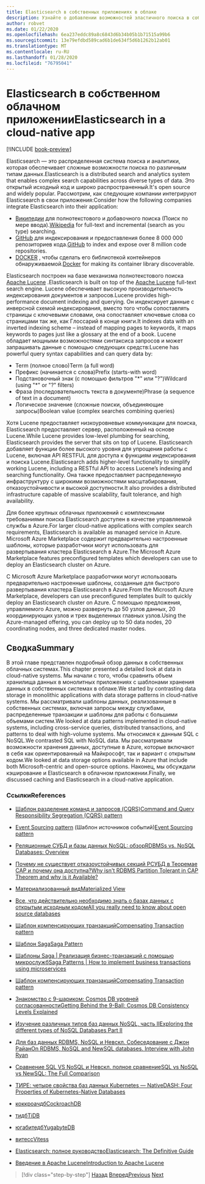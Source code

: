 ```yaml
---
title: Elasticsearch в собственных приложениях в облаке
description: Узнайте о добавлении возможностей эластичного поиска в собственные облачные приложения.
author: robvet
ms.date: 01/22/2020
ms.openlocfilehash: 6ea237eddc89a8c6843d6b34b05b1b71515a99b6
ms.sourcegitcommit: 13e79efdbd589cad6b1de634f5d6b1262b12ab01
ms.translationtype: MT
ms.contentlocale: ru-RU
ms.lasthandoff: 01/28/2020
ms.locfileid: "76795041"
---
```

# <a name="elasticsearch-in-a-cloud-native-app"></a><span data-ttu-id="035c0-103">Elasticsearch в собственном облачном приложении</span><span class="sxs-lookup"><span data-stu-id="035c0-103">Elasticsearch in a cloud-native app</span></span>

[!INCLUDE [book-preview](../../../includes/book-preview.md)]

<span data-ttu-id="035c0-104">Elasticsearch — это распределенная система поиска и аналитики, которая обеспечивает сложные возможности поиска по различным типам данных.</span><span class="sxs-lookup"><span data-stu-id="035c0-104">Elasticsearch is a distributed search and analytics system that enables complex search capabilities across diverse types of data.</span></span> <span data-ttu-id="035c0-105">Это открытый исходный код и широко распространенный.</span><span class="sxs-lookup"><span data-stu-id="035c0-105">It's open source and widely popular.</span></span> <span data-ttu-id="035c0-106">Рассмотрим, как следующие компании интегрируют Elasticsearch в свои приложения:</span><span class="sxs-lookup"><span data-stu-id="035c0-106">Consider how the following companies integrate Elasticsearch into their application:</span></span>

- <span data-ttu-id="035c0-107">[Википедии](https://blog.wikimedia.org/2014/01/06/wikimedia-moving-to-elasticsearch/) для полнотекстового и добавочного поиска (Поиск по мере ввода).</span><span class="sxs-lookup"><span data-stu-id="035c0-107">[Wikipedia](https://blog.wikimedia.org/2014/01/06/wikimedia-moving-to-elasticsearch/) for full-text and incremental (search as you type) searching.</span></span>
- <span data-ttu-id="035c0-108">[GitHub](https://www.elastic.co/customers/github) для индексирования и предоставления более 8 000 000 репозиториев кода.</span><span class="sxs-lookup"><span data-stu-id="035c0-108">[GitHub](https://www.elastic.co/customers/github) to index and expose over 8 million code repositories.</span></span>  
- <span data-ttu-id="035c0-109">[DOCKER](https://www.elastic.co/customers/docker) , чтобы сделать его библиотекой контейнеров обнаруживаемой.</span><span class="sxs-lookup"><span data-stu-id="035c0-109">[Docker](https://www.elastic.co/customers/docker) for making its container library discoverable.</span></span>

<span data-ttu-id="035c0-110">Elasticsearch построен на базе механизма полнотекстового поиска [Apache Lucene](https://lucene.apache.org/core/) .</span><span class="sxs-lookup"><span data-stu-id="035c0-110">Elasticsearch is built on top of the [Apache Lucene](https://lucene.apache.org/core/) full-text search engine.</span></span> <span data-ttu-id="035c0-111">Lucene обеспечивает высокую производительность индексирования документов и запросов.</span><span class="sxs-lookup"><span data-stu-id="035c0-111">Lucene provides high-performance document indexing and querying.</span></span> <span data-ttu-id="035c0-112">Он индексирует данные с инверсной схемой индексирования, вместо того чтобы сопоставлять страницы с ключевыми словами, она сопоставляет ключевые слова со страницами так же, как Глоссарий в конце книги.</span><span class="sxs-lookup"><span data-stu-id="035c0-112">It indexes data with an inverted indexing scheme – instead of mapping pages to keywords, it maps keywords to pages just like a glossary at the end of a book.</span></span> <span data-ttu-id="035c0-113">Lucene обладает мощными возможностями синтаксиса запросов и может запрашивать данные с помощью следующих средств:</span><span class="sxs-lookup"><span data-stu-id="035c0-113">Lucene has powerful query syntax capabilities and can query data by:</span></span>

- <span data-ttu-id="035c0-114">Term (полное слово)</span><span class="sxs-lookup"><span data-stu-id="035c0-114">Term (a full word)</span></span> 
- <span data-ttu-id="035c0-115">Префикс (начинается с слова)</span><span class="sxs-lookup"><span data-stu-id="035c0-115">Prefix (starts-with word)</span></span>
- <span data-ttu-id="035c0-116">Подстановочный знак (с помощью фильтров "\*" или "?")</span><span class="sxs-lookup"><span data-stu-id="035c0-116">Wildcard (using "\*" or "?" filters)</span></span>
- <span data-ttu-id="035c0-117">Фраза (последовательность текста в документе)</span><span class="sxs-lookup"><span data-stu-id="035c0-117">Phrase (a sequence of text in a document)</span></span>
- <span data-ttu-id="035c0-118">Логическое значение (сложные поиски, объединяющие запросы)</span><span class="sxs-lookup"><span data-stu-id="035c0-118">Boolean value (complex searches combining queries)</span></span>

<span data-ttu-id="035c0-119">Хотя Lucene предоставляет низкоуровневые коммуникации для поиска, Elasticsearch предоставляет сервер, расположенный на основе Lucene.</span><span class="sxs-lookup"><span data-stu-id="035c0-119">While Lucene provides low-level plumbing for searching, Elasticsearch provides the server that sits on top of Lucene.</span></span> <span data-ttu-id="035c0-120">Elasticsearch добавляет функции более высокого уровня для упрощения работы с Lucene, включая API RESTFUL для доступа к функциям индексирования и поиска Lucene.</span><span class="sxs-lookup"><span data-stu-id="035c0-120">Elasticsearch adds higher-level functionality to simplify working Lucene, including a RESTful API to access Lucene’s indexing and searching functionality.</span></span> <span data-ttu-id="035c0-121">Она также предоставляет распределенную инфраструктуру с широкими возможностями масштабирования, отказоустойчивости и высокой доступности.</span><span class="sxs-lookup"><span data-stu-id="035c0-121">It also provides a distributed infrastructure capable of massive scalability, fault tolerance, and high availability.</span></span>

<span data-ttu-id="035c0-122">Для более крупных облачных приложений с комплексными требованиями поиска Elasticsearch доступен в качестве управляемой службы в Azure.</span><span class="sxs-lookup"><span data-stu-id="035c0-122">For larger cloud-native applications with complex search requirements, Elasticsearch is available as managed service in Azure.</span></span> <span data-ttu-id="035c0-123">Microsoft Azure Marketplace содержит предварительно настроенные шаблоны, которые разработчики могут использовать для развертывания кластера Elasticsearch в Azure.</span><span class="sxs-lookup"><span data-stu-id="035c0-123">The Microsoft Azure Marketplace features preconfigured templates which developers can use to deploy an Elasticsearch cluster on Azure.</span></span>

<span data-ttu-id="035c0-124">С Microsoft Azure Marketplace разработчики могут использовать предварительно настроенные шаблоны, созданные для быстрого развертывания кластера Elasticsearch в Azure.</span><span class="sxs-lookup"><span data-stu-id="035c0-124">From the Microsoft Azure Marketplace, developers can use preconfigured templates built to quickly deploy an Elasticsearch cluster on Azure.</span></span> <span data-ttu-id="035c0-125">С помощью предложения, управляемого Azure, можно развернуть до 50 узлов данных, 20 координирующих узлов и трех выделенных главных узлов.</span><span class="sxs-lookup"><span data-stu-id="035c0-125">Using the Azure-managed offering, you can deploy up to 50 data nodes, 20 coordinating nodes, and three dedicated master nodes.</span></span>

## <a name="summary"></a><span data-ttu-id="035c0-126">Сводка</span><span class="sxs-lookup"><span data-stu-id="035c0-126">Summary</span></span>

<span data-ttu-id="035c0-127">В этой главе представлен подробный обзор данных в собственных облачных системах.</span><span class="sxs-lookup"><span data-stu-id="035c0-127">This chapter presented a detailed look at data in cloud-native systems.</span></span> <span data-ttu-id="035c0-128">Мы начали с того, чтобы сравнить объем хранилища данных в монолитных приложениях с шаблонами хранения данных в собственных системах в облаке.</span><span class="sxs-lookup"><span data-stu-id="035c0-128">We started by contrasting data storage in monolithic applications with data storage patterns in cloud-native systems.</span></span> <span data-ttu-id="035c0-129">Мы рассматривали шаблоны данных, реализованные в собственных системах, включая запросы между службами, распределенные транзакции и шаблоны для работы с большими объемами систем.</span><span class="sxs-lookup"><span data-stu-id="035c0-129">We looked at data patterns implemented in cloud-native systems, including cross-service queries, distributed transactions, and patterns to deal with high-volume systems.</span></span> <span data-ttu-id="035c0-130">Мы относимся к данным SQL с NoSQL.</span><span class="sxs-lookup"><span data-stu-id="035c0-130">We contrasted SQL with NoSQL data.</span></span> <span data-ttu-id="035c0-131">Мы рассматривали возможности хранения данных, доступные в Azure, которые включают в себя как ориентированный на Майкрософт, так и вариант с открытым кодом.</span><span class="sxs-lookup"><span data-stu-id="035c0-131">We looked at data storage options available in Azure that include both Microsoft-centric and open-source options.</span></span> <span data-ttu-id="035c0-132">Наконец, мы обсуждали кэширование и Elasticsearch в облачном приложении.</span><span class="sxs-lookup"><span data-stu-id="035c0-132">Finally, we discussed caching and Elasticsearch in a cloud-native application.</span></span>

### <a name="references"></a><span data-ttu-id="035c0-133">Ссылки</span><span class="sxs-lookup"><span data-stu-id="035c0-133">References</span></span>

- [<span data-ttu-id="035c0-134">Шаблон разделение команд и запросов (CQRS)</span><span class="sxs-lookup"><span data-stu-id="035c0-134">Command and Query Responsibility Segregation (CQRS) pattern</span></span>](https://docs.microsoft.com/azure/architecture/patterns/cqrs)

- <span data-ttu-id="035c0-135">[Event Sourcing pattern](https://docs.microsoft.com/azure/architecture/patterns/event-sourcing) (Шаблон источников событий)</span><span class="sxs-lookup"><span data-stu-id="035c0-135">[Event Sourcing pattern](https://docs.microsoft.com/azure/architecture/patterns/event-sourcing)</span></span>

- [<span data-ttu-id="035c0-136">Реляционные СУБД и базы данных NoSQL: обзор</span><span class="sxs-lookup"><span data-stu-id="035c0-136">RDBMSs vs. NoSQL Databases: Overview</span></span>](https://maxivak.com/rdbms-vs-nosql-databases/)

- [<span data-ttu-id="035c0-137">Почему не существует отказоустойчивых секций РСУБД в Теоремае CAP и почему она доступна?</span><span class="sxs-lookup"><span data-stu-id="035c0-137">Why isn't RDBMS Partition Tolerant in CAP Theorem and why is it Available?</span></span>](https://stackoverflow.com/questions/36404765/why-isnt-rdbms-partition-tolerant-in-cap-theorem-and-why-is-it-available)

- [<span data-ttu-id="035c0-138">Материализованный вид</span><span class="sxs-lookup"><span data-stu-id="035c0-138">Materialized View</span></span>](https://docs.microsoft.com/azure/architecture/patterns/materialized-view)

- [<span data-ttu-id="035c0-139">Все, что действительно необходимо знать о базах данных с открытым исходным кодом</span><span class="sxs-lookup"><span data-stu-id="035c0-139">All you really need to know about open source databases</span></span>](https://www.ibm.com/blogs/systems/all-you-really-need-to-know-about-open-source-databases/)

- [<span data-ttu-id="035c0-140">Шаблон компенсирующих транзакций</span><span class="sxs-lookup"><span data-stu-id="035c0-140">Compensating Transaction pattern</span></span>](https://docs.microsoft.com/azure/architecture/patterns/compensating-transaction)

- [<span data-ttu-id="035c0-141">Шаблон Saga</span><span class="sxs-lookup"><span data-stu-id="035c0-141">Saga Pattern</span></span>](https://microservices.io/patterns/data/saga.html)

- [<span data-ttu-id="035c0-142">Шаблоны Saga | Реализация бизнес-транзакций с помощью микрослужб</span><span class="sxs-lookup"><span data-stu-id="035c0-142">Saga Patterns | How to implement business transactions using microservices</span></span>](https://blog.couchbase.com/saga-pattern-implement-business-transactions-using-microservices-part/)

- [<span data-ttu-id="035c0-143">Шаблон компенсирующих транзакций</span><span class="sxs-lookup"><span data-stu-id="035c0-143">Compensating Transaction pattern</span></span>](https://docs.microsoft.com/azure/architecture/patterns/compensating-transaction)

- [<span data-ttu-id="035c0-144">Знакомство с 9-шариком: Cosmos DB уровней согласованности</span><span class="sxs-lookup"><span data-stu-id="035c0-144">Getting Behind the 9-Ball: Cosmos DB Consistency Levels Explained</span></span>](https://blog.jeremylikness.com/blog/2018-03-23_getting-behind-the-9ball-cosmosdb-consistency-levels/)

- [<span data-ttu-id="035c0-145">Изучение различных типов баз данных NoSQL, часть II</span><span class="sxs-lookup"><span data-stu-id="035c0-145">Exploring the different types of NoSQL Databases Part II</span></span>](https://www.3pillarglobal.com/insights/exploring-the-different-types-of-nosql-databases)

- [<span data-ttu-id="035c0-146">Для баз данных RDBMS, NoSQL и Невскл. Собеседование с Джон Райан</span><span class="sxs-lookup"><span data-stu-id="035c0-146">On RDBMS, NoSQL and NewSQL databases. Interview with John Ryan</span></span>](http://www.odbms.org/blog/2018/03/on-rdbms-nosql-and-newsql-databases-interview-with-john-ryan/)
  
- [<span data-ttu-id="035c0-147">Сравнение SQL VS NoSQL и Невскл. полное сравнение</span><span class="sxs-lookup"><span data-stu-id="035c0-147">SQL vs NoSQL vs NewSQL: The Full Comparison</span></span>](https://www.xenonstack.com/blog/sql-vs-nosql-vs-newsql/)

- [<span data-ttu-id="035c0-148">ТИРЕ: четыре свойства баз данных Kubernetes — Native</span><span class="sxs-lookup"><span data-stu-id="035c0-148">DASH: Four Properties of Kubernetes-Native Databases</span></span>](https://thenewstack.io/dash-four-properties-of-kubernetes-native-databases/)

- [<span data-ttu-id="035c0-149">коккроачдб</span><span class="sxs-lookup"><span data-stu-id="035c0-149">CockroachDB</span></span>](https://www.cockroachlabs.com/)

- [<span data-ttu-id="035c0-150">тидб</span><span class="sxs-lookup"><span data-stu-id="035c0-150">TiDB</span></span>](https://pingcap.com/en/)

- [<span data-ttu-id="035c0-151">югабитедб</span><span class="sxs-lookup"><span data-stu-id="035c0-151">YugabyteDB</span></span>](https://www.yugabyte.com/)

- [<span data-ttu-id="035c0-152">витесс</span><span class="sxs-lookup"><span data-stu-id="035c0-152">Vitess</span></span>](https://vitess.io/)

- [<span data-ttu-id="035c0-153">Elasticsearch: полное руководство</span><span class="sxs-lookup"><span data-stu-id="035c0-153">Elasticsearch: The Definitive Guide</span></span>](http://shop.oreilly.com/product/0636920028505.do)
  
- [<span data-ttu-id="035c0-154">Введение в Apache Lucene</span><span class="sxs-lookup"><span data-stu-id="035c0-154">Introduction to Apache Lucene</span></span>](https://www.baeldung.com/lucene)

>[!div class="step-by-step"]
><span data-ttu-id="035c0-155">[Назад](azure-caching.md)
>[Вперед](resiliency.md)</span><span class="sxs-lookup"><span data-stu-id="035c0-155">[Previous](azure-caching.md)
[Next](resiliency.md)</span></span> <!-- Next Chapter -->
